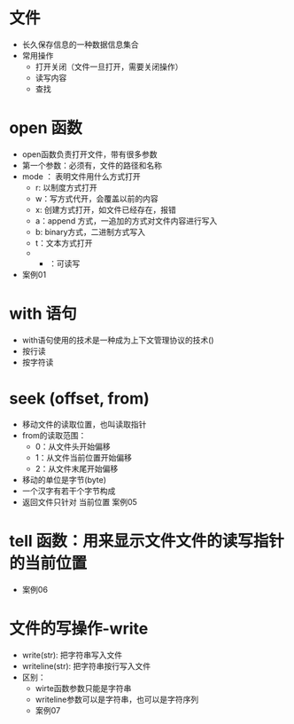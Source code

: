 # 文件
- 长久保存信息的一种数据信息集合
- 常用操作
    - 打开关闭（文件一旦打开，需要关闭操作）
    - 读写内容
    - 查找
# open 函数
- open函数负责打开文件，带有很多参数
- 第一个参数：必须有，文件的路径和名称
- mode ： 表明文件用什么方式打开
    - r: 以制度方式打开
    - w：写方式代开，会覆盖以前的内容
    - x: 创建方式打开，如文件已经存在，报错
    - a：append 方式，一追加的方式对文件内容进行写入
    - b: binary方式，二进制方式写入
    - t：文本方式打开
    - + ：可读写
- 案例01
    
# with 语句
- with语句使用的技术是一种成为上下文管理协议的技术()
- 按行读
- 按字符读

# seek (offset, from)
- 移动文件的读取位置，也叫读取指针
- from的读取范围：
    - 0：从文件头开始偏移
    - 1：从文件当前位置开始偏移
    - 2：从文件末尾开始偏移
- 移动的单位是字节(byte)
- 一个汉字有若干个字节构成
- 返回文件只针对 当前位置
案例05


# tell 函数：用来显示文件文件的读写指针的当前位置
- 案例06

# 文件的写操作-write 
- write(str): 把字符串写入文件
- writeline(str): 把字符串按行写入文件
- 区别：
    - wirte函数参数只能是字符串
    - writeline参数可以是字符串，也可以是字符序列
    - 案例07